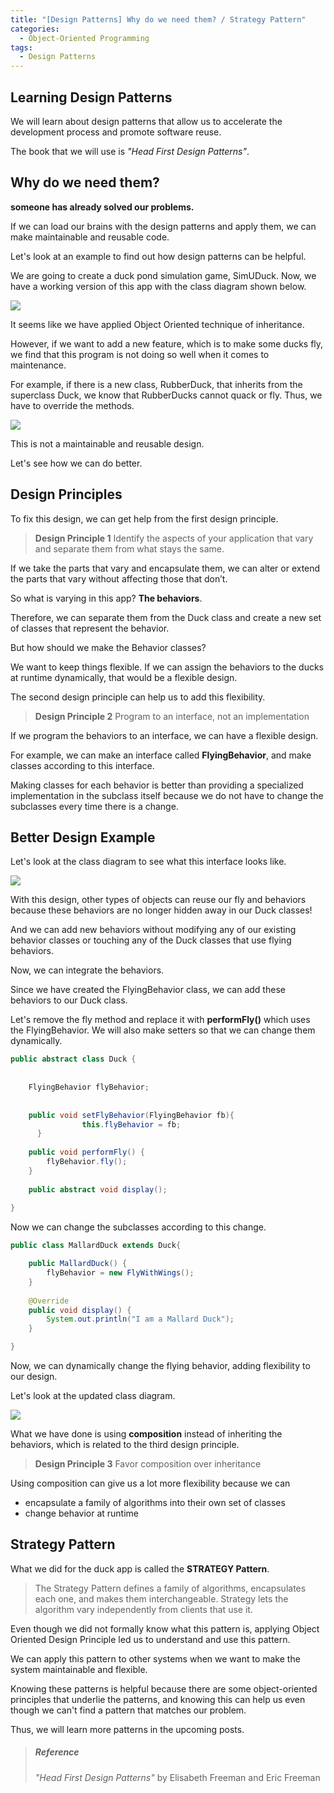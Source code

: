 ```yaml
---
title: "[Design Patterns] Why do we need them? / Strategy Pattern"
categories:
  - Object-Oriented Programming
tags:
  - Design Patterns
---
```


## Learning Design Patterns

We will learn about design patterns that allow us to accelerate the development process and promote software reuse. 

The book that we will use is *"Head First Design Patterns"*.


## Why do we need them?

**someone has already solved our problems.**

If we can load our brains with the design patterns and apply them, we can make maintainable and reusable code.

Let's look at an example to find out how design patterns can be helpful.

We are going to create a duck pond simulation game, SimUDuck.
Now, we have a working version of this app with the class diagram shown below.

![](/assets/images/0427/0427-1.png)

It seems like we have applied Object Oriented technique of inheritance. 

However, if we want to add a new feature, which is to make some ducks fly, we find that this program is not doing so well when it comes to maintenance. 

For example, if there is a new class, RubberDuck, that inherits from the superclass Duck, we know that RubberDucks cannot quack or fly. 
Thus, we have to override the methods. 

![](/assets/images/0427/0427-2.png)

This is not a maintainable and reusable design.

Let's see how we can do better.

## Design Principles

To fix this design, we can get help from the first design principle.

> **Design Principle 1**
> Identify the aspects of your application that vary and 
> separate them from what stays the same. 

If we take the parts that vary and encapsulate them, we can alter or extend the parts that vary without affecting those that don’t.

So what is varying in this app? 
**The behaviors**.

Therefore, we can separate them from the Duck class and create a new set of classes that represent the behavior.

But how should we make the Behavior classes?

We want to keep things flexible. 
If we can assign the behaviors to the ducks at runtime dynamically, that would be a flexible design. 

The second design principle can help us to add this flexibility. 

> **Design Principle 2**
> Program to an interface, not an implementation

If we program the behaviors to an interface, we can have a flexible design. 

For example, we can make an interface called **FlyingBehavior**, and make classes according to this interface. 

Making classes for each behavior is better than providing a specialized implementation in the subclass itself because we do not have to change the subclasses every time there is a change. 

## Better Design Example

Let's look at the class diagram to see what this interface looks like.

![](/assets/images/0427/0427-3.png)

With this design, other types of objects can reuse our fly and behaviors because these behaviors are no longer hidden away in our Duck classes!

And we can add new behaviors without modifying any of our existing behavior classes or touching any of the Duck classes that use flying behaviors.

Now, we can integrate the behaviors.  

Since we have created the FlyingBehavior class, we can add these behaviors to our Duck class.

Let's remove the fly method and replace it with **performFly()** which uses the FlyingBehavior. We will also make setters so that we can change them dynamically.


```java
public abstract class Duck {
  
	
	FlyingBehavior flyBehavior;
	
	
	public void setFlyBehavior(FlyingBehavior fb){
                this.flyBehavior = fb;
      }
			
	public void performFly() {
		flyBehavior.fly();
	}
	
	public abstract void display();
	
}

```

Now we can change the subclasses according to this change.

```java
public class MallardDuck extends Duck{

	public MallardDuck() {
		flyBehavior = new FlyWithWings();
	}
	
	@Override
	public void display() {
		System.out.println("I am a Mallard Duck");
	}

}
```

Now, we can dynamically change the flying behavior, adding flexibility to our design. 

Let's look at the updated class diagram.

![](/assets/images/0427/0427-4.png)


What we have done is using **composition** instead of inheriting the behaviors, which is related to the third design principle. 

> **Design Principle 3**
> Favor composition over inheritance

Using composition can give us a lot more flexibility because we can
-  encapsulate a family of algorithms into their own set of classes
-  change behavior at runtime


## Strategy Pattern

What we did for the duck app is called the **STRATEGY
Pattern**. 

>The Strategy Pattern defines a family of algorithms,
encapsulates each one, and makes them interchangeable.
Strategy lets the algorithm vary independently from
clients that use it.

Even though we did not formally know what this pattern is, applying Object Oriented Design Principle led us to understand and use this pattern.

We can apply this pattern to other systems when we want to make the system maintainable and flexible.

Knowing these patterns is helpful because there are some object-oriented principles that underlie the patterns, and knowing this can help us even though we can't find a pattern that matches our problem.

Thus, we will learn more patterns in the upcoming posts.
<br>

> ##### Reference
>*"Head First Design Patterns"* by Elisabeth Freeman and Eric Freeman